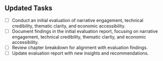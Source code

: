 ## Updated Tasks
- [ ] Conduct an initial evaluation of narrative engagement, technical credibility, thematic clarity, and economic accessibility.
- [ ] Document findings in the initial evaluation report, focusing on narrative engagement, technical credibility, thematic clarity, and economic accessibility.
- [ ] Review chapter breakdown for alignment with evaluation findings.
- [ ] Update evaluation report with new insights and recommendations.
